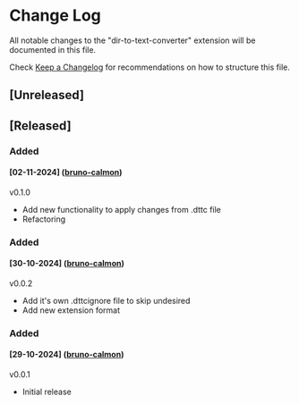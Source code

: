 # Change Log

All notable changes to the "dir-to-text-converter" extension will be documented in this file.

Check [Keep a Changelog](http://keepachangelog.com/) for recommendations on how to structure this file.

## [Unreleased]
## [Released]
### Added
#### [02-11-2024] ([bruno-calmon](https://github.com/brunocalmon))
v0.1.0
- Add new functionality to apply changes from .dttc file
- Refactoring

### Added
#### [30-10-2024] ([bruno-calmon](https://github.com/brunocalmon))
v0.0.2
- Add it's own .dttcignore file to skip undesired
- Add new extension format

### Added
#### [29-10-2024] ([bruno-calmon](https://github.com/brunocalmon))
v0.0.1
- Initial release